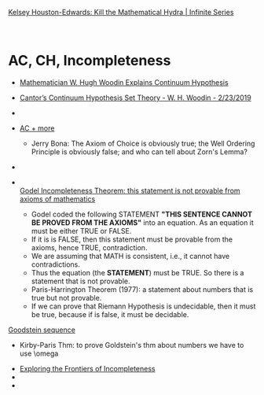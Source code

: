 [Kelsey Houston-Edwards: Kill the Mathematical Hydra | Infinite Series](https://www.youtube.com/watch?v=uWwUpEY4c8o)<br>
[]()<br>
[]()<br>


# AC, CH, Incompleteness
* [Mathematician W. Hugh Woodin Explains Continuum Hypothesis](https://youtu.be/ZC7wglkBWMM)
* [Cantor’s Continuum Hypothesis Set Theory - W. H. Woodin - 2/23/2019](https://youtu.be/hk0iPpeFNLU)<br>
* []()<br>
* [AC + more](https://math.vanderbilt.edu/schectex/ccc/choice.html)<br>
  - Jerry Bona: The Axiom of Choice is obviously true; the Well Ordering Principle is obviously false; and who can tell about Zorn's Lemma?
  
* []()<br>
* []()<br>
[Godel Incompleteness Theorem:  this statement is not provable from axioms of mathematics](https://www.youtube.com/watch?v=O4ndIDcDSGc)<br>
  - Godel coded the following STATEMENT **"THIS SENTENCE CANNOT BE PROVED FROM THE AXIOMS"** into an equation. 
  As an equation it must be either TRUE or FALSE. 
  - If it is is FALSE, then this statement must be provable from the axioms, hence TRUE, contradiction.
  - We are assuming that MATH is consistent, i.e., it cannot have contradictions.
  - Thus the equation (the **STATEMENT**) must be TRUE. So there is a statement that is not provable.
  - Paris-Harrington Theorem (1977): a statement about numbers that is true but not provable.
  - If we can prove that Riemann Hypothesis is undecidable, then it must be true, because if is false, it must be decidable.
  
[Goodstein sequence](https://www.youtube.com/watch?v=oBOZ2WroiVY)<br>
  - Kirby-Paris Thm: to prove Goldstein's thm about numbers we have to use \omega<br>
  
* [Exploring the Frontiers of Incompleteness](http://logic.harvard.edu/efi.php#multimedia)<br>
* []()<br>
* []()<br>


